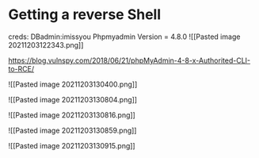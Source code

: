 # Getting a reverse Shell
creds: DBadmin:imissyou
Phpmyadmin Version = 4.8.0
![[Pasted image 20211203122343.png]]

https://blog.vulnspy.com/2018/06/21/phpMyAdmin-4-8-x-Authorited-CLI-to-RCE/

![[Pasted image 20211203130400.png]]


![[Pasted image 20211203130804.png]]

![[Pasted image 20211203130816.png]]

![[Pasted image 20211203130859.png]]

![[Pasted image 20211203130915.png]]